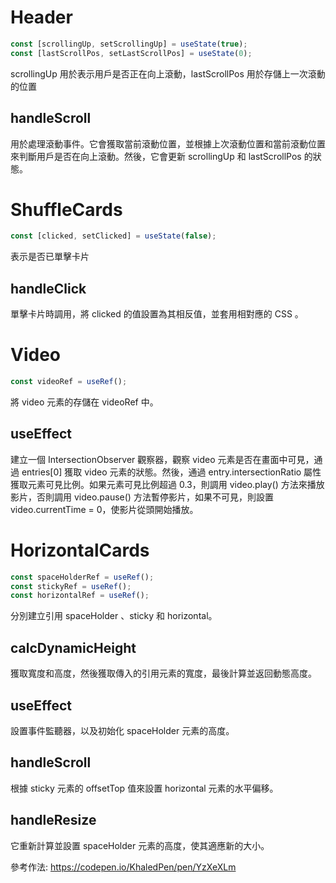 # Header

```js
const [scrollingUp, setScrollingUp] = useState(true);
const [lastScrollPos, setLastScrollPos] = useState(0);
```

scrollingUp 用於表示用戶是否正在向上滾動，lastScrollPos 用於存儲上一次滾動的位置

## handleScroll

用於處理滾動事件。它會獲取當前滾動位置，並根據上次滾動位置和當前滾動位置來判斷用戶是否在向上滾動。然後，它會更新 scrollingUp 和 lastScrollPos 的狀態。

# ShuffleCards

```js
const [clicked, setClicked] = useState(false);
```

表示是否已單擊卡片

## handleClick

單擊卡片時調用，將 clicked 的值設置為其相反值，並套用相對應的 CSS 。

# Video

```js
const videoRef = useRef();
```

將 video 元素的存儲在 videoRef 中。

## useEffect

建立一個 IntersectionObserver 觀察器，觀察 video 元素是否在畫面中可見，通過 entries[0] 獲取 video 元素的狀態。然後，通過 entry.intersectionRatio 屬性獲取元素可見比例。如果元素可見比例超過 0.3，則調用 video.play() 方法來播放影片，否則調用 video.pause() 方法暫停影片，如果不可見，則設置 video.currentTime = 0，使影片從頭開始播放。

# HorizontalCards

```js
const spaceHolderRef = useRef();
const stickyRef = useRef();
const horizontalRef = useRef();
```

分別建立引用 spaceHolder 、sticky 和 horizontal。

## calcDynamicHeight

獲取寬度和高度，然後獲取傳入的引用元素的寬度，最後計算並返回動態高度。

## useEffect

設置事件監聽器，以及初始化 spaceHolder 元素的高度。

## handleScroll

根據 sticky 元素的 offsetTop 值來設置 horizontal 元素的水平偏移。

## handleResize

它重新計算並設置 spaceHolder 元素的高度，使其適應新的大小。

參考作法: https://codepen.io/KhaledPen/pen/YzXeXLm
